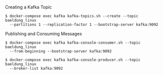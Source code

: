 Creating a Kafka Topic

```
$ docker-compose exec kafka kafka-topics.sh --create --topic baeldung_linux
  --partitions 1 --replication-factor 1 --bootstrap-server kafka:9092
```



Publishing and Consuming Messages

```
$ docker-compose exec kafka kafka-console-consumer.sh --topic baeldung_linux
  --from-beginning --bootstrap-server kafka:9092
```

```
$ docker-compose exec kafka kafka-console-producer.sh --topic baeldung_linux
  --broker-list kafka:9092
```